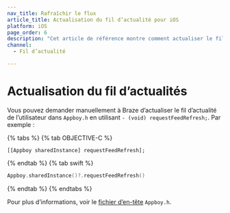 ```yaml
---
nav_title: Rafraîchir le flux
article_title: Actualisation du fil d’actualité pour iOS
platform: iOS
page_order: 6
description: "Cet article de référence montre comment actualiser le fil d’actualité dans votre application iOS."
channel:
  - Fil d’actualité

---
```


# Actualisation du fil d’actualités

Vous pouvez demander manuellement à Braze d’actualiser le fil d’actualité de l’utilisateur dans `Appboy.h` en utilisant `- (void) requestFeedRefresh;`. Par exemple :

{% tabs %}
{% tab OBJECTIVE-C %}

```objc
[[Appboy sharedInstance] requestFeedRefresh];
```

{% endtab %}
{% tab swift %}

```swift
Appboy.sharedInstance()?.requestFeedRefresh()
```

{% endtab %}
{% endtabs %}

Pour plus d’informations, voir le [fichier d’en-tête][15] `Appboy.h`.


[15]: https://github.com/Appboy/appboy-ios-sdk/blob/master/AppboyKit/include/Appboy.h "Appboy.h Header File"
